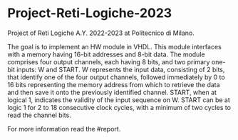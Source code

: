 # Project-Reti-Logiche-2023

Project of Reti Logiche A.Y. 2022-2023 at Politecnico di Milano.

The goal is to implement an HW module in VHDL. 
This module interfaces with a memory having 16-bit addresses and 8-bit data. The module comprises four output channels, each having 8 bits, and two primary one-bit inputs: W and START. W represents the input data, consisting of 2 bits, that identify one of the four output channels, followed immediately by 0 to 16 bits representing the memory address from which to retrieve the data and then save it onto the previously identified channel. START, when at logical 1, indicates the validity of the input sequence on W. START can be at logic 1 for 2 to 18 consecutive clock cycles, with a minimum of two cycles to read the channel bits.

For more information read the #report.
